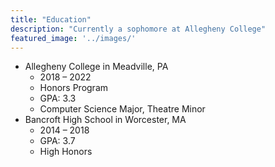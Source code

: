 ```yaml
---
title: "Education"
description: "Currently a sophomore at Allegheny College"
featured_image: '../images/'
---
```

* Allegheny College in Meadville, PA
  - 2018 – 2022
  - Honors Program
  - GPA: 3.3
  - Computer Science Major, Theatre Minor
* Bancroft High School in Worcester, MA
  - 2014 – 2018
  - GPA: 3.7
  - High Honors
